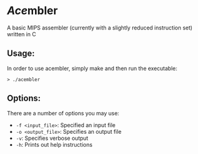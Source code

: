 # *Ace*mbler
A basic MIPS assembler (currently with a slightly reduced instruction set) written in C

## Usage:
In order to use acembler, simply make and then run the executable:
```
> ./acembler
```

## Options:
There are a number of options you may use:
- `-f <input_file>`: Specified an input file
- `-o <output_file>`: Specifies an output file
- `-v`: Specifies verbose output
- `-h`: Prints out help instructions
